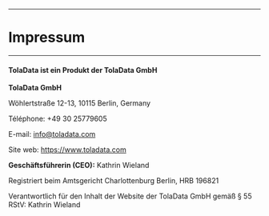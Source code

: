 ****
# Impressum
---

#### TolaData ist ein Produkt der TolaData GmbH
**TolaData GmbH**

Wöhlertstraße 12-13, 10115 Berlin, Germany

Téléphone: +49 30 25779605

E-mail: info@toladata.com

Site web: https://www.toladata.com

**Geschäftsführerin (CEO):**
Kathrin Wieland

Registriert beim Amtsgericht Charlottenburg Berlin, HRB 196821

Verantwortlich für den Inhalt der Website der TolaData GmbH gemäß § 55 RStV: Kathrin Wieland